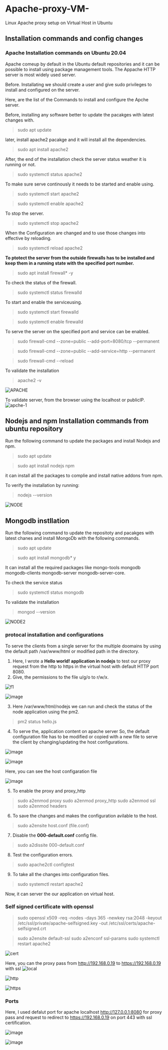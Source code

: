 # Apache-proxy-VM-
Linux Apache proxy setup on Virtual Host in Ubuntu
## Installation commands and config changes
### Apache Installation commands  on Ubuntu 20.04
Apache comeup by default in the Ubuntu default repositories and it can be possible to install using package management tools. The Appache HTTP server is most widely used server.

Before. Installating we should create a user and give sudo privileges to install and configured on the server.

Here, are the list of the Commands to install and configure the Apche server.

Before, installing any software better to update the pacakges with latest changes with.


> sudo apt update


later, install apache2 pacakge and it will install all the dependencies.


> sudo apt install apache2

After, the end of the installation check the server status weather it is running or not.

> sudo systemctl status apache2

To make sure serve continously it needs to be started and enable using.

> sudo systemctl start apache2

> sudo systemctl enable apache2

To stop the server.

> sudo systemctl stop apache2

When the Configuration are changed and to use those changes into effective by reloading.

>sudo systemctl reload apache2

**To ptotect the server from the outside firewalls has to be installed and keep them in a running state with the specified port number.**

> sudo apt install firewall* -y

To check the status of the firewall.

> sudo systemctl status firewalld

To start and enable the serviceusing.

> sudo systemctl start firewalld

> sudo systemctl enable firewalld

To serve the server on the specified port and service can be enabled.

> sudo firewall-cmd --zone=public --add-port=8080/tcp --permanent

> sudo firewall-cmd --zone=public --add-service=http --permanent

> sudo firewall-cmd --reload

To validate the installation
> apache2 -v

![APACHE](https://user-images.githubusercontent.com/38424194/149843666-9d18f939-933c-4032-9f96-c00f48d461d4.PNG)

To validate server, from the browser using the localhost or publicIP.
![apche-1](https://user-images.githubusercontent.com/38424194/149841014-8667abd5-1f4d-4340-a8bd-30b8b2532623.PNG)

## Nodejs and npm Installation commands from ubuntu repository

Run the following command to update the packages and install Nodejs and npm.

>sudo apt update

>sudo apt install nodejs npm

it can install all the packages to complie and install native addons from npm.

To verify the installation by running:

> nodejs --version

![NODE](https://user-images.githubusercontent.com/38424194/149843962-c82bc057-777c-4775-87ed-59514fa8d046.PNG)


## Mongodb instllation

Run the following command to update the repositoty and pacakges with latest chanes and install MongoDb with the following commands.

> sudo apt update

> sudo apt install mongodb* y

It can install all the required packages like mongo-tools mongodb mongodb-clients mongodb-server mongodb-server-core.

To check the service status

> sudo systemctl status mongodb

To validate the installation 

> mongod --version


![NODE2](https://user-images.githubusercontent.com/38424194/149843986-06348da0-bad9-401c-94c1-61be3e6b6c2d.PNG)

### protocal installation and configurations
To serve the clients from a single server for the multiple doomains by using the default path /var/www/html or modified path in the directory.
1. Here, I wrote a **Hello world! application in nodejs** to test our proxy request from the http to https in the virtual host with default HTTP port 8080.
2. Give, the permissions to the file u/g/o to r/w/x.


![f1](https://user-images.githubusercontent.com/38424194/149846290-057b1a1e-26bc-452a-9fc2-fe18afe976b9.PNG)


![image](https://user-images.githubusercontent.com/38424194/149930866-3ecf3a7d-8067-49db-b21f-cd9072ca62ce.png)



3. Here /var/www/html/nodejs we can run and check the status of the node application using the pm2.

> pm2 status hello.js

4. To serve the, application content on apache server So, the default configuration file has to be modified or copied with a new file to serve the client by changing/updating the host configurations.

![image](https://user-images.githubusercontent.com/38424194/149931550-e59c6711-c26e-4fa1-947e-c43289cb6fde.png)



![image](https://user-images.githubusercontent.com/38424194/149931698-7d74f226-3ecb-447c-84a7-582fc39ccdae.png)


Here, you can see the host configaration file

![image](https://user-images.githubusercontent.com/38424194/149938484-72d3683f-5a15-4b66-ad5d-85a1f45354ed.png)




5. To enable the proxy and proxy_http

> sudo a2enmod proxy
> sudo a2enmod proxy_http
> sudo a2enmod ssl
> sudo a2enmod headers

6. To save the changes and makes the configuration avilable to the host.

> sudo a2ensite host.conf (file.conf)

7. Disable the **000-default.conf** config file.

> sudo a2dissite 000-default.conf

8. Test the configuration errors.

> sudo apache2ctl configtest

9. To take all the changes into configuration files.

> sudo systemctl restart apache2
> 


Now, it can server the our application on virtual host.

### Self signed certificate with openssl

> sudo openssl x509 -req -nodes -days 365 -newkey rsa:2048 -keyout /etc/ssl/private/apache-selfsigned.key -out /etc/ssl/certs/apache-selfsigned.crt

> sudo a2ensite default-ssl
> sudo a2enconf ssl-params
> sudo systemctl restart apache2

![cert](https://user-images.githubusercontent.com/38424194/149853471-50aaea64-5901-4e5d-a857-78a5761bfee7.PNG)


Here, you can the proxy pass from http://192.168.0.19 to https://192.168.0.19 with ssl
![local](https://user-images.githubusercontent.com/38424194/149929325-b8f2f8e9-5cda-45a6-b6ce-798443b86dd4.PNG)


![http](https://user-images.githubusercontent.com/38424194/149929357-66164c62-5ff5-4d03-8aa3-3fc1276046a3.PNG)


![https](https://user-images.githubusercontent.com/38424194/149929395-4ee71065-e75a-4a9c-ae18-a382343f1068.PNG)


###  Ports
Here, I used defalut port for apache localhost http://127.0.0.1:8080 for proxy pass and request to redirect to https://192.168.0.19 on port 443 with ssl certification.

![image](https://user-images.githubusercontent.com/38424194/149937817-00aacb5b-2a76-4260-b9a2-19584085011b.png)


![image](https://user-images.githubusercontent.com/38424194/149938085-7d99a5f6-d455-4971-9db0-fe921980c31f.png)


